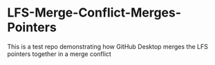 # LFS-Merge-Conflict-Merges-Pointers
This is a test repo demonstrating how GitHub Desktop merges the LFS pointers together in a merge conflict

